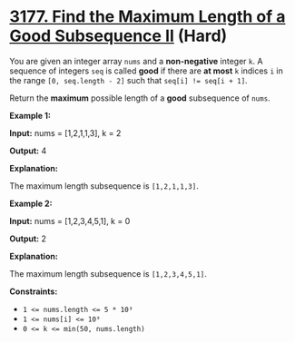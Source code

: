 # [3177. Find the Maximum Length of a Good Subsequence II][link] (Hard)

[link]: https://leetcode.cn/problems/find-the-maximum-length-of-a-good-subsequence-ii/

You are given an integer array `nums` and a **non-negative** integer `k`. A sequence of integers
`seq` is called **good** if there are **at most** `k` indices `i` in the range `[0, seq.length - 2]`
such that `seq[i] != seq[i + 1]`.

Return the **maximum** possible length of a **good** subsequence of `nums`.

**Example 1:**

**Input:** nums = \[1,2,1,1,3\], k = 2

**Output:** 4

**Explanation:**

The maximum length subsequence is `[1,2,1,1,3]`.

**Example 2:**

**Input:** nums = \[1,2,3,4,5,1\], k = 0

**Output:** 2

**Explanation:**

The maximum length subsequence is `[1,2,3,4,5,1]`.

**Constraints:**

- `1 <= nums.length <= 5 * 10³`
- `1 <= nums[i] <= 10⁹`
- `0 <= k <= min(50, nums.length)`
